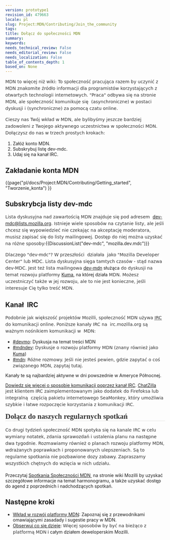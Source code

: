 ```yaml
---
version: prototype1
revision_id: 479663
locale: pl
slug: Project:MDN/Contributing/Join_the_community
tags: 
title: Dołącz do społeczności MDN
summary: 
keywords: 
needs_technical_review: False
needs_editorial_review: False
needs_localization: False
table_of_contents_depth: 1
based_on: None
---
```

<p><font style="color: rgb(51, 51, 51); font-family: 'Lucida Grande', 'Lucida Sans Unicode', 'DejaVu Sans', Lucida, Arial, Helvetica, sans-serif; font-size: 14px; font-style: normal; font-variant: normal; font-weight: normal; letter-spacing: normal; line-height: 21px; orphans: auto; text-align: start; text-indent: 0px; text-transform: none; white-space: normal; widows: auto; word-spacing: 0px; -webkit-text-size-adjust: auto; -webkit-text-stroke-width: 0px; background-color: rgb(255, 255, 255);">MDN to więcej niż wiki: To społeczność pracująca razem by uczynić z&nbsp; MDN znakomite źródło informacji dla programistów korzystających z otwartych technologii internetowych.<span class="Apple-converted-space">&nbsp;</span></font><font style="color: rgb(51, 51, 51); font-family: 'Lucida Grande', 'Lucida Sans Unicode', 'DejaVu Sans', Lucida, Arial, Helvetica, sans-serif; font-size: 14px; font-style: normal; font-variant: normal; font-weight: normal; letter-spacing: normal; line-height: 21px; orphans: auto; text-align: start; text-indent: 0px; text-transform: none; white-space: normal; widows: auto; word-spacing: 0px; -webkit-text-size-adjust: auto; -webkit-text-stroke-width: 0px; background-color: rgb(255, 255, 255);">"Praca" odbywa się na stronie MDN, ale społeczność komunikuje się&nbsp; (asynchroniczne) w postaci&nbsp; dyskusji i (synchroniczne) za pomocą czatu online.</font></p>
<p><font style="color: rgb(51, 51, 51); font-family: 'Lucida Grande', 'Lucida Sans Unicode', 'DejaVu Sans', Lucida, Arial, Helvetica, sans-serif; font-size: 14px; font-style: normal; font-variant: normal; font-weight: normal; letter-spacing: normal; line-height: 21px; orphans: auto; text-align: start; text-indent: 0px; text-transform: none; white-space: normal; widows: auto; word-spacing: 0px; -webkit-text-size-adjust: auto; -webkit-text-stroke-width: 0px; background-color: rgb(255, 255, 255);">Cieszy nas Twój wkład w MDN, ale bylibyśmy jeszcze bardziej zadowoleni z Twojego aktywnego uczestnictwa w społeczności MDN.<span class="Apple-converted-space"> </span></font><font style="color: rgb(51, 51, 51); font-family: 'Lucida Grande', 'Lucida Sans Unicode', 'DejaVu Sans', Lucida, Arial, Helvetica, sans-serif; font-size: 14px; font-style: normal; font-variant: normal; font-weight: normal; letter-spacing: normal; line-height: 21px; orphans: auto; text-align: start; text-indent: 0px; text-transform: none; white-space: normal; widows: auto; word-spacing: 0px; -webkit-text-size-adjust: auto; -webkit-text-stroke-width: 0px; background-color: rgb(255, 255, 255);">Dołączysz do nas w trzech prostych krokach:</font></p>
<ol>
  <li>Załóż konto MDN.</li>
  <li>Subskrybuj listę dev-mdc.</li>
  <li>Udaj się na kanał IRC.</li>
</ol>
<h2 id="Zak.C5.82adanie_konta_MDN">Zakładanie konta MDN</h2>
<p>{{page("pl/docs/Project:MDN/Contributing/Getting_started", "Tworzenie_konta") }}</p>
<h2 id="Subskrybcja_listy_dev-mdc">Subskrybcja listy dev-mdc</h2>
<p><font style="color: rgb(51, 51, 51); font-family: 'Lucida Grande', 'Lucida Sans Unicode', 'DejaVu Sans', Lucida, Arial, Helvetica, sans-serif; font-size: 14px; font-style: normal; font-variant: normal; font-weight: normal; letter-spacing: normal; line-height: 21px; orphans: auto; text-align: start; text-indent: 0px; text-transform: none; white-space: normal; widows: auto; word-spacing: 0px; -webkit-text-size-adjust: auto; -webkit-text-stroke-width: 0px; background-color: rgb(255, 255, 255);"><font>Lista dyskusyjna nad zawartością MDN znajduje się pod adresem&nbsp;<span class="Apple-converted-space"> </span></font></font><a href="https://lists.mozilla.org/listinfo/dev-mdc" title="https://lists.mozilla.org/listinfo/dev-mdc">dev-mdc@lists.mozilla.org</a><font style="color: rgb(51, 51, 51); font-family: 'Lucida Grande', 'Lucida Sans Unicode', 'DejaVu Sans', Lucida, Arial, Helvetica, sans-serif; font-size: 14px; font-style: normal; font-variant: normal; font-weight: normal; letter-spacing: normal; line-height: 21px; orphans: auto; text-align: start; text-indent: 0px; text-transform: none; white-space: normal; widows: auto; word-spacing: 0px; -webkit-text-size-adjust: auto; -webkit-text-stroke-width: 0px; background-color: rgb(255, 255, 255);"><font>.<span class="Apple-converted-space">&nbsp;</span></font><font>Istnieje wiele sposobów na czytanie listy, ale jeśli chcesz się wypowiedzieć nie czekając na akceptację moderatora, musisz zapisać się do listy mailingowej.<span class="Apple-converted-space"> </span></font><font>Dostęp do niej można uzyskać na różne sposoby:</font></font>{{DiscussionList("dev-mdc", "mozilla.dev.mdc")}}</p>
<p><font style="color: rgb(51, 51, 51); font-family: 'Lucida Grande', 'Lucida Sans Unicode', 'DejaVu Sans', Lucida, Arial, Helvetica, sans-serif; font-size: 14px; font-style: normal; font-variant: normal; font-weight: normal; letter-spacing: normal; line-height: 21px; orphans: auto; text-align: start; text-indent: 0px; text-transform: none; white-space: normal; widows: auto; word-spacing: 0px; -webkit-text-size-adjust: auto; -webkit-text-stroke-width: 0px; background-color: rgb(255, 255, 255);"><font>Dlaczego "dev-mdc"?<span class="Apple-converted-space">&nbsp;</span></font><font>W przeszłości&nbsp; działała&nbsp; jako "Mozilla Developer Center" lub MDC.<span class="Apple-converted-space">&nbsp;</span></font><font>Lista dyskusyjna sięga tamtych czasów - stąd nazwa dev-MDC.<span class="Apple-converted-space">&nbsp;</span></font><font>Jest też<span class="Apple-converted-space"> lista mailingowa </span></font></font><a href="https://lists.mozilla.org/listinfo/dev-mdn" title="https://lists.mozilla.org/listinfo/dev-mdn">dev-mdn</a> służąca<font style="color: rgb(51, 51, 51); font-family: 'Lucida Grande', 'Lucida Sans Unicode', 'DejaVu Sans', Lucida, Arial, Helvetica, sans-serif; font-size: 14px; font-style: normal; font-variant: normal; font-weight: normal; letter-spacing: normal; line-height: 21px; orphans: auto; text-align: start; text-indent: 0px; text-transform: none; white-space: normal; widows: auto; word-spacing: 0px; -webkit-text-size-adjust: auto; -webkit-text-stroke-width: 0px; background-color: rgb(255, 255, 255);"><font> do dyskusji na temat rozwoju<span class="Apple-converted-space"> platformy </span></font></font><a href="https://github.com/mozilla/kuma" title="https://github.com/mozilla/kuma">Kuma</a>, na której działa<font style="color: rgb(51, 51, 51); font-family: 'Lucida Grande', 'Lucida Sans Unicode', 'DejaVu Sans', Lucida, Arial, Helvetica, sans-serif; font-size: 14px; font-style: normal; font-variant: normal; font-weight: normal; letter-spacing: normal; line-height: 21px; orphans: auto; text-align: start; text-indent: 0px; text-transform: none; white-space: normal; widows: auto; word-spacing: 0px; -webkit-text-size-adjust: auto; -webkit-text-stroke-width: 0px; background-color: rgb(255, 255, 255);"><font> MDN.<span class="Apple-converted-space"> </span></font><font>Możesz uczestniczyć także w jej rozwoju, ale to nie jest konieczne, jeśli interesuje Cię tylko treść MDN.</font></font></p>
<h2 id="Kana.C5.82.C2.A0_IRC">Kanał&nbsp; IRC</h2>
<p><font style="color: rgb(51, 51, 51); font-family: 'Lucida Grande', 'Lucida Sans Unicode', 'DejaVu Sans', Lucida, Arial, Helvetica, sans-serif; font-size: 14px; font-style: normal; font-variant: normal; font-weight: normal; letter-spacing: normal; line-height: 21px; orphans: auto; text-align: start; text-indent: 0px; text-transform: none; white-space: normal; widows: auto; word-spacing: 0px; -webkit-text-size-adjust: auto; -webkit-text-stroke-width: 0px; background-color: rgb(255, 255, 255);"><font>Podobnie jak większość projektów Mozilli, społeczność MDN używa<span class="Apple-converted-space">&nbsp;</span></font></font><abbr style="border-bottom-width: 1px; border-bottom-style: dotted; border-bottom-color: rgb(102, 102, 102); font-variant: normal; cursor: help; color: rgb(51, 51, 51); font-family: 'Lucida Grande', 'Lucida Sans Unicode', 'DejaVu Sans', Lucida, Arial, Helvetica, sans-serif; font-size: 14px; font-style: normal; font-weight: normal; letter-spacing: normal; line-height: 21px; orphans: auto; text-align: start; text-indent: 0px; text-transform: none; white-space: normal; widows: auto; word-spacing: 0px; -webkit-text-size-adjust: auto; -webkit-text-stroke-width: 0px; background-color: rgb(255, 255, 255);" title="Internet Relay Chat"><font><font>IRC</font></font></abbr><font style="color: rgb(51, 51, 51); font-family: 'Lucida Grande', 'Lucida Sans Unicode', 'DejaVu Sans', Lucida, Arial, Helvetica, sans-serif; font-size: 14px; font-style: normal; font-variant: normal; font-weight: normal; letter-spacing: normal; line-height: 21px; orphans: auto; text-align: start; text-indent: 0px; text-transform: none; white-space: normal; widows: auto; word-spacing: 0px; -webkit-text-size-adjust: auto; -webkit-text-stroke-width: 0px; background-color: rgb(255, 255, 255);"><font><span class="Apple-converted-space"> do</span> komunikacji online.<span class="Apple-converted-space">&nbsp;</span></font><font>Poniższe kanały IRC na&nbsp; irc.mozilla.org są ważnym nośnikiem komunikacji w&nbsp; MDN:</font></font></p>
<ul>
  <li><a href="irc://irc.mozilla.org/devmo" title="irc://irc.mozilla.org/devmo">#devmo</a>: Dyskusja na temat treści MDN</li>
  <li><a href="irc://irc.mozilla.org/mdndev" title="http://irc.mozilla.org/devmo">#mdndev</a>: <span style="color: rgb(51, 51, 51); font-family: 'Lucida Grande', 'Lucida Sans Unicode', 'DejaVu Sans', Lucida, Arial, Helvetica, sans-serif; font-size: 14px; font-style: normal; font-variant: normal; font-weight: normal; letter-spacing: normal; line-height: 21px; orphans: auto; text-align: left; text-indent: 0px; text-transform: none; white-space: normal; widows: auto; word-spacing: 0px; -webkit-text-size-adjust: auto; -webkit-text-stroke-width: 0px; background-color: rgb(201, 215, 241); display: inline !important; float: none;"><span style="color: rgb(51, 51, 51); font-family: 'Lucida Grande', 'Lucida Sans Unicode', 'DejaVu Sans', Lucida, Arial, Helvetica, sans-serif; font-size: 14px; font-style: normal; font-variant: normal; font-weight: normal; letter-spacing: normal; line-height: 21px; orphans: auto; text-align: left; text-indent: 0px; text-transform: none; white-space: normal; widows: auto; word-spacing: 0px; -webkit-text-size-adjust: auto; -webkit-text-stroke-width: 0px; background-color: rgb(255, 255, 255); display: inline !important; float: none;">Dyskusje o rozwoju platformy MDN (znany również jako<span class="Apple-converted-space"> </span></span></span><a href="/en-US/docs/Project:MDN/Kuma" title="/en-US/docs/Project:MDN/Kuma">Kuma</a>)</li>
  <li><a href="irc://irc.mozilla.org/mdn" title="irc://irc.mozilla.org/mdn">#mdn</a>: <span style="color: rgb(51, 51, 51); font-family: 'Lucida Grande', 'Lucida Sans Unicode', 'DejaVu Sans', Lucida, Arial, Helvetica, sans-serif; font-size: 14px; font-style: normal; font-variant: normal; font-weight: normal; letter-spacing: normal; line-height: 21px; orphans: auto; text-align: left; text-indent: 0px; text-transform: none; white-space: normal; widows: auto; word-spacing: 0px; -webkit-text-size-adjust: auto; -webkit-text-stroke-width: 0px; background-color: rgb(255, 255, 255); display: inline !important; float: none;">Różne rozmowy. Jeśli nie jesteś pewien, gdzie zapytać o coś związanego MDN, zapytaj tutaj.</span></li>
</ul>
<p>Kanały te są najbardziej aktywne w dni powszednie w Ameryce Północnej.</p>
<p><a href="http://wiki.mozilla.org/IRC" title="http://wiki.mozilla/org/IRC">Dowiedz się więcej o sposobie komunikacji poprzez kanał IRC</a>. <a href="https://addons.mozilla.org/en-US/firefox/addon/chatzilla/" title="https://addons.mozilla.org/en-US/firefox/addon/chatzilla/">ChatZilla</a> <span style="color: rgb(51, 51, 51); font-family: 'Lucida Grande', 'Lucida Sans Unicode', 'DejaVu Sans', Lucida, Arial, Helvetica, sans-serif; font-size: 14px; font-style: normal; font-variant: normal; font-weight: normal; letter-spacing: normal; line-height: 21px; orphans: auto; text-align: start; text-indent: 0px; text-transform: none; white-space: normal; widows: auto; word-spacing: 0px; -webkit-text-size-adjust: auto; -webkit-text-stroke-width: 0px; background-color: rgb(255, 255, 255); display: inline !important; float: none;">jest klientem IRC zaimplementowanym jako dodatek do Firefoksa lub integralną&nbsp; częścią pakietu internetowego SeaMonkey, który umożliwia szybkie i łatwe rozpoczęcie korzystania z komunikacji IRC.</span></p>
<h2 id="Do.C5.82.C4.85cz_do_naszych_regularnych_spotka.C5.84" style="margin: 0px 0px 0.8em; padding: 0px; font-size: 1.628em; font-family: Georgia, Times, 'Times New Roman', serif; position: relative; border-bottom-width: 1px; border-bottom-style: solid; border-bottom-color: rgb(224, 224, 220); color: rgb(51, 51, 51); font-style: normal; font-variant: normal; letter-spacing: normal; orphans: auto; text-align: start; text-indent: 0px; text-transform: none; white-space: normal; widows: auto; word-spacing: 0px; -webkit-text-size-adjust: auto; -webkit-text-stroke-width: 0px;"><font><font>Dołącz do naszych regularnych spotkań</font></font></h2>
<p style="margin: 0px 0px 1.286em; padding: 0px; line-height: 1.5em; color: rgb(51, 51, 51); font-family: 'Lucida Grande', 'Lucida Sans Unicode', 'DejaVu Sans', Lucida, Arial, Helvetica, sans-serif; font-size: 14px; font-style: normal; font-variant: normal; font-weight: normal; letter-spacing: normal; orphans: auto; text-align: start; text-indent: 0px; text-transform: none; white-space: normal; widows: auto; word-spacing: 0px; -webkit-text-size-adjust: auto; -webkit-text-stroke-width: 0px;"><font><font>Co drugi tydzień społeczność MDN spotyka się na kanale IRC w celu wymiany notatek, zdania sprawozdań i ustalenia planu na następne dwa tygodnie. Rozmawiamy również o planach</font><font> rozwoju platformy MDN, wdrażanych poprawkach i proponowanych ulepszeniach.<span class="Apple-converted-space"> Są to regularne spotkania nie pozbawione dozy zabawy</span></font><font>. Zapraszamy wszystkich chętnych do wzięcia w nich udziału.</font></font></p>
<p>Przeczytaj <a href="https://wiki.mozilla.org/MDN/Community_meetings" title="https://wiki.mozilla.org/MDN/Community_meetings">Spotkania Społeczności MDN&nbsp;</a> na stronie wiki Mozilli by uzyskać szczegółowe informacje na temat harmonogramu, a także uzyskać dostęp do agend z poprzednich i nadchodzących spotkań.</p>
<h2 id="Nast.C4.99pne_kroki">Następne kroki</h2>
<ul>
  <li><a href="/en-US/docs/Project:MDN/Contributing" title="/en-US/docs/Project:MDN/Contributing">Wkład w rozwój platformy MDN</a>: Zapoznaj się z przewodnikami omawiającymi zasadady i sugestie pracy w MDN.</li>
  <li><a href="/en-US/docs/Project:MDN/Contributing/Follow_what_s_happening" title="/en-US/docs/Project:MDN/Contributing/Follow_what_s_happening">Obserwuj co się dzieje</a>: <span style="color: rgb(51, 51, 51); font-family: 'Lucida Grande', 'Lucida Sans Unicode', 'DejaVu Sans', Lucida, Arial, Helvetica, sans-serif; font-size: 14px; font-style: normal; font-variant: normal; font-weight: normal; letter-spacing: normal; line-height: 21px; orphans: auto; text-align: left; text-indent: 0px; text-transform: none; white-space: normal; widows: auto; word-spacing: 0px; -webkit-text-size-adjust: auto; -webkit-text-stroke-width: 0px; background-color: rgb(255, 255, 255); display: inline !important; float: none;">Więcej sposobów by być na bieżąco z platformą MDN</span> i całym działem deweloperskim Mozilli.</li>
</ul>

